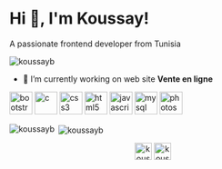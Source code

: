 <h1 >Hi 👋, I'm Koussay!</h1>
<p >A passionate frontend developer from Tunisia</p>

<p> <img src="https://komarev.com/ghpvc/?username=koussayb" alt="koussayb" /> </p>

- 🔭 I’m currently working on web site **Vente en ligne**

<p align="left"><img src="https://devicons.github.io/devicon/devicon.git/icons/bootstrap/bootstrap-plain.svg" alt="bootstrap" width="40" height="40"/> <img src="https://devicons.github.io/devicon/devicon.git/icons/c/c-original.svg" alt="c" width="40" height="40"/> <img src="https://devicons.github.io/devicon/devicon.git/icons/css3/css3-original-wordmark.svg" alt="css3" width="40" height="40"/> <img src="https://devicons.github.io/devicon/devicon.git/icons/html5/html5-original-wordmark.svg" alt="html5" width="40" height="40"/> <img src="https://devicons.github.io/devicon/devicon.git/icons/javascript/javascript-original.svg" alt="javascript" width="40" height="40"/> <img src="https://devicons.github.io/devicon/devicon.git/icons/mysql/mysql-original-wordmark.svg" alt="mysql" width="40" height="40"/> <img src="https://devicons.github.io/devicon/devicon.git/icons/photoshop/photoshop-plain.svg" alt="photoshop" width="40" height="40"/></p>
<p><img align="left" src="https://github-readme-stats.vercel.app/api/top-langs/?username=koussayb&layout=compact" alt="koussayb" /></p>

<p>&nbsp;<img align="center" src="https://github-readme-stats.vercel.app/api?username=koussayb&show_icons=true" alt="koussayb" /></p>

<p align="center">
<a href="https://fb.com/koussay.bouchaala.35" target="blank"><img align="center" src="https://cdn.jsdelivr.net/npm/simple-icons@3.0.1/icons/facebook.svg" alt="koussay.bouchaala.35" height="30" width="30" /></a>
<a href="https://instagram.com/koussay.bouchaala" target="blank"><img align="center" src="https://cdn.jsdelivr.net/npm/simple-icons@3.0.1/icons/instagram.svg" alt="koussay.bouchaala" height="30" width="30" /></a>
</p>
